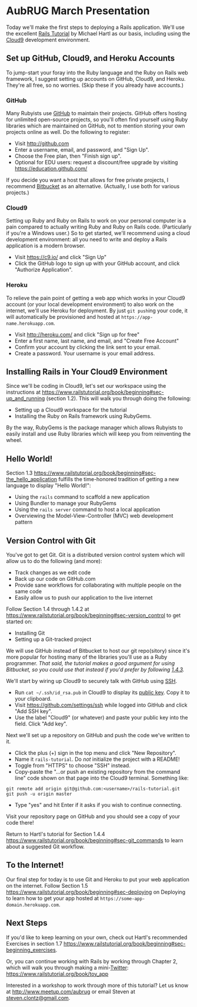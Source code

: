 # AubRUG March Presentation

Today we'll make the first steps to deploying a Rails application.
We'll use the excellent [Rails Tutorial](https://www.railstutorial.org/book/)
by Michael Hartl as our basis, including using the
[Cloud9](https://c9.io/) development environment.


## Set up GitHub, Cloud9, and Heroku Accounts

To jump-start your foray into the Ruby language and the Ruby on Rails
web framework, I suggest setting up accounts on GitHub, Cloud9,
and Heroku. They're all free, so no worries. (Skip these if you already
have accounts.)

### GitHub

Many Rubyists use [GitHub](https://github.com/) to maintain their
projects. GitHub offers hosting for unlimited open-source projects, so you'll
often find yourself using Ruby libraries which are maintained on GitHub,
not to mention storing your own projects online as well. Do the following
to register:

* Visit <http://github.com>
* Enter a username, email, and password, and "Sign Up".
* Choose the Free plan, then "Finish sign up".
* Optional for EDU users: request a discount/free upgrade by visiting
  <https://education.github.com/>

If you decide you want a host that allows for free private projects,
I recommend [Bitbucket](https://bitbucket.org/) as an alternative.
(Actually, I use both for various projects.)

### Cloud9

Setting up Ruby and Ruby on Rails to work on your personal computer
is a pain compared to actually writing Ruby and Ruby on Rails code.
(Particularly if you're a Windows user.) So to get started, we'll
recommend using a cloud development environment: all you need to write
and deploy a Rails application is a modern browser.

* Visit <https://c9.io/> and click "Sign Up"
* Click the GitHub logo to sign up with your GitHub account, and click
  "Authorize Application".

### Heroku

To relieve the pain point of getting a web app which works in your
Cloud9 account (or your local development environment)
to also work on the internet, we'll use Heroku for deployment. By just
`git push`ing your code, it will automatically be provisioned and
hosted at `https://app-name.herokuapp.com`.

* Visit <http://heroku.com/> and click "Sign up for free"
* Enter a first name, last name, and email, and "Create Free Account"
* Confirm your account by clicking the link sent to your email.
* Create a password. Your username is your email address.


## Installing Rails in Your Cloud9 Environment

Since we'll be coding in Cloud9, let's set our workspace using
the instructions at
<https://www.railstutorial.org/book/beginning#sec-up_and_running>
(section 1.2). This will walk you through doing the following:

* Setting up a Cloud9 workspace for the tutorial
* Installing the Ruby on Rails framework using RubyGems.

By the way, RubyGems is the package manager which allows Rubyists to
easily install and use Ruby libraries which will keep you from
reinventing the wheel.


## Hello World!

Section 1.3
<https://www.railstutorial.org/book/beginning#sec-the_hello_application>
fulfills the time-honored tradition of getting a new language to display
"Hello World!":

* Using the `rails` command to scaffold a new application
* Using Bundler to manage your RubyGems
* Using the `rails server` command to host a local application
* Overviewing the Model-View-Controller (MVC) web development pattern


## Version Control with Git

You've got to get Git. Git is a distributed version control system which
will allow us to do the following (and more):

* Track changes as we edit code
* Back up our code on GitHub.com
* Provide sane workflows for collaborating with multiple people
  on the same code
* Easily allow us to push our application to the live internet

Follow Section 1.4 through 1.4.2 at
<https://www.railstutorial.org/book/beginning#sec-version_control>
to get started on:

* Installing Git
* Setting up a Git-tracked project

We will use GitHub instead of Bitbucket to host our git repo(sitory)
since it's more popular for hosting many of the libraries you'll use
as a Ruby programmer. *That said, the tutorial makes a good argument for using
Bitbucket, so you could use that instead if you'd prefer by following
[1.4.3](https://www.railstutorial.org/book/beginning#sec-bitbucket).*

We'll start by wiring up Cloud9 to securely talk with GitHub using
[SSH](http://en.wikipedia.org/wiki/Secure_Shell).

* Run `cat ~/.ssh/id_rsa.pub` in Cloud9 to display its
  [public key](https://en.wikipedia.org/wiki/Public-key_cryptography).
  Copy it to your clipboard.
* Visit <https://github.com/settings/ssh> while logged into GitHub
  and click "Add SSH key".
* Use the label "Cloud9" (or whatever) and paste your public key into
  the field. Click "Add key".

Next we'll set up a repository on GitHub and push the code we've written
to it.

* Click the plus (+) sign in the top menu and click "New Repository".
* Name it `rails-tutorial`. Do *not* initialize the project with a README!
* Toggle from "HTTPS" to choose "SSH" instead.
* Copy-paste the "...or push an existing repository from the command line"
  code shown on that page into the Cloud9 terminal. Something like:

```shell
git remote add origin git@github.com:<username>/rails-tutorial.git
git push -u origin master
```

* Type "yes" and hit Enter if it asks if you wish to continue connecting.

Visit your repository page on GitHub and you should see a copy of your
code there!

Return to Hartl's tutorial for Section 1.4.4
<https://www.railstutorial.org/book/beginning#sec-git_commands>
to learn about a suggested Git workflow.


## To the Internet!

Our final step for today is to use Git and Heroku to put your web
application on the internet. Follow Section 1.5
<https://www.railstutorial.org/book/beginning#sec-deploying> on
Deploying to learn how to get your app hosted at
`https://some-app-domain.herokuapp.com`.


## Next Steps

If you'd like to keep learning on your own, check out Hartl's
recommended Exercises in section 1.7
<https://www.railstutorial.org/book/beginning#sec-beginning_exercises>.

Or, you can continue working with Rails by working through Chapter 2,
which will walk you through making a mini-[Twitter](https://twitter.com):
<https://www.railstutorial.org/book/toy_app>

Interested in a workshop to work through more of this tutorial?
Let us know at <http://www.meetup.com/aubrug> or email Steven at
<steven.clontz@gmail.com>.